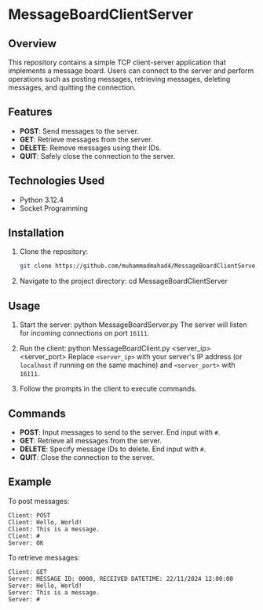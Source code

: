 # MessageBoardClientServer

## Overview
This repository contains a simple TCP client-server application that implements a message board. Users can connect to the server and perform operations such as posting messages, retrieving messages, deleting messages, and quitting the connection.

## Features
- **POST**: Send messages to the server.
- **GET**: Retrieve messages from the server.
- **DELETE**: Remove messages using their IDs.
- **QUIT**: Safely close the connection to the server.

## Technologies Used
- Python 3.12.4
- Socket Programming

## Installation
1. Clone the repository:
   ```bash
   git clone https://github.com/muhammadmahad4/MessageBoardClientServer.git
   ```
2. Navigate to the project directory:
   cd MessageBoardClientServer

## Usage
1. Start the server:
   python MessageBoardServer.py
   The server will listen for incoming connections on port `16111`.

2. Run the client:
   python MessageBoardClient.py <server_ip> <server_port>
   Replace `<server_ip>` with your server's IP address (or `localhost` if running on the same machine) and `<server_port>` with `16111`.

3. Follow the prompts in the client to execute commands.

## Commands
- **POST**: Input messages to send to the server. End input with `#`.
- **GET**: Retrieve all messages from the server.
- **DELETE**: Specify message IDs to delete. End input with `#`.
- **QUIT**: Close the connection to the server.

## Example
To post messages:
```
Client: POST
Client: Hello, World!
Client: This is a message.
Client: #
Server: OK
```

To retrieve messages:
```
Client: GET
Server: MESSAGE ID: 0000, RECEIVED DATETIME: 22/11/2024 12:00:00
Server: Hello, World!
Server: This is a message.
Server: #
```
